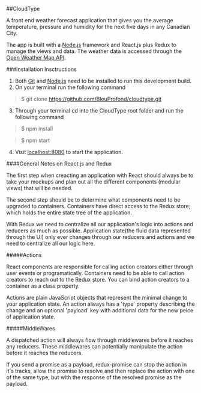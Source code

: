 ##CloudType

A front end weather forecast application that gives you the average temperature, pressure and humidity for the next five days in any Canadian City. 

The app is built with a [Node.js](https://nodejs.org/en/) framework and React.js plus Redux to manage the views and data. The weather data is accessed through the [Open Weather Map API](https://openweathermap.org).

###Installation Insctructions

1. Both [Git](https://git-scm.com/book/en/v2/Getting-Started-Installing-Git) and [Node.js](https://nodejs.org/en/) need to be installed to run this development build.
2. On your terminal run the following command

 > $ git clone https://github.com/BleuProfond/cloudtype.git

3. Through your terminal cd into the CloudType root folder and run the following command

 > $ npm install

 > $ npm start

4. Visit [localhost:8080](https://localhost:8080) to start the application.

####General Notes on React.js and Redux

  The first step when creacting an application with React should always be to take your mockups and plan out all the different components (modular views) that will be needed.

  The second step should be to determine what components need to be upgraded to containers. Containers have direct access to the Redux store; which holds the entire state tree of the application.

  With Redux we need to centralize all our application's logic into actions and reducers as much as possible. Application state(the fluid data represented through the UI) only ever changes through our reducers and actions and we need to centralize all our logic here.

#####Actions 

  React components are responsible for calling action creators either through user events or programatically. Containers need to be able to call action creators to reach out to the Redux store. You can bind action creators to a container as a class property. 

  Actions are plain JavaScript objects that represent the minimal change to your application state. An action always has a 'type' property describing the change and an optional 'payload' key with additional data for the new peice of application state.

#####MiddleWares

  A dispatched action will always flow through middlewares before it reaches any reducers. These middlewares can potentially manipulate the action before it reaches the reducers. 

  If you send a promise as a payload, redux-promise can stop the action in it's tracks, allow the promise to resolve and then replace the action with one of the same type, but with the response of the resolved promise as the payload. 

